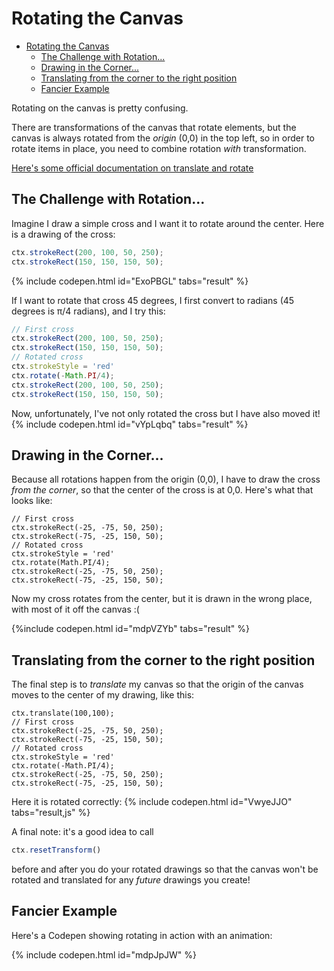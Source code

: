 # Rotating the Canvas

- [Rotating the Canvas](#rotating-the-canvas)
  - [The Challenge with Rotation...](#the-challenge-with-rotation)
  - [Drawing in the Corner...](#drawing-in-the-corner)
  - [Translating from the corner to the right position](#translating-from-the-corner-to-the-right-position)
  - [Fancier Example](#fancier-example)

Rotating on the canvas is pretty confusing. 

There are transformations of the canvas that rotate elements, but the canvas is always rotated from the *origin* (0,0) in the top left, so in order to rotate items in place, you need to combine rotation *with* transformation.

[Here's some official documentation on translate and rotate](https://developer.mozilla.org/en-US/docs/Web/API/CanvasRenderingContext2D/rotate)

## The Challenge with Rotation...

Imagine I draw a simple cross and I want it to rotate around the center. Here is a drawing of the cross:

```javascript
ctx.strokeRect(200, 100, 50, 250);
ctx.strokeRect(150, 150, 150, 50);
```

{% include codepen.html id="ExoPBGL" tabs="result" %}


If I want to rotate that cross 45 degrees, I first convert to radians (45 degrees is π/4 radians), and I try this:

```javascript
// First cross
ctx.strokeRect(200, 100, 50, 250);
ctx.strokeRect(150, 150, 150, 50);
// Rotated cross
ctx.strokeStyle = 'red'
ctx.rotate(-Math.PI/4);
ctx.strokeRect(200, 100, 50, 250);
ctx.strokeRect(150, 150, 150, 50);
```

Now, unfortunately, I've not only rotated the cross but I have also moved it!
{% include codepen.html id="vYpLqbq" tabs="result" %}

## Drawing in the Corner...
Because all rotations happen from the origin (0,0), I have to draw the cross *from the corner*, so that the center of the cross is at 0,0. Here's what that looks like:

```
// First cross
ctx.strokeRect(-25, -75, 50, 250);
ctx.strokeRect(-75, -25, 150, 50);
// Rotated cross
ctx.strokeStyle = 'red'
ctx.rotate(Math.PI/4);
ctx.strokeRect(-25, -75, 50, 250);
ctx.strokeRect(-75, -25, 150, 50);
```

Now my cross rotates from the center, but it is drawn in the wrong place, with most of it off the canvas :(

{%include codepen.html id="mdpVZYb" tabs="result" %}

## Translating from the corner to the right position

The final step is to *translate* my canvas so that the origin of the canvas moves to the center of my drawing, like this:

```
ctx.translate(100,100);
// First cross
ctx.strokeRect(-25, -75, 50, 250);
ctx.strokeRect(-75, -25, 150, 50);
// Rotated cross
ctx.strokeStyle = 'red'
ctx.rotate(-Math.PI/4);
ctx.strokeRect(-25, -75, 50, 250);
ctx.strokeRect(-75, -25, 150, 50);
```

Here it is rotated correctly: 
{% include codepen.html id="VwyeJJO" tabs="result,js" %}


A final note: it's a good idea to call
```javascript
ctx.resetTransform()
```
before and after you do your rotated drawings so that the canvas won't be rotated and translated for any
*future* drawings you create!
## Fancier Example

Here's a Codepen showing rotating in action with an animation:

{% include codepen.html id="mdpJpJW" %}



